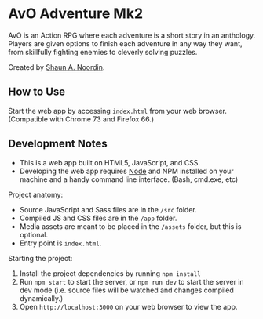 # AvO Adventure Mk2

AvO is an Action RPG where each adventure is a short story in an anthology. Players are given options to finish each adventure in any way they want, from skillfully fighting enemies to cleverly solving puzzles.

Created by [Shaun A. Noordin](https://shaunanoordin.com).

## How to Use

Start the web app by accessing `index.html` from your web browser. (Compatible with Chrome 73 and Firefox 66.)

## Development Notes

- This is a web app built on HTML5, JavaScript, and CSS.
- Developing the web app requires [Node](https://nodejs.org/) and NPM installed on your machine and a handy command line interface. (Bash, cmd.exe, etc)

Project anatomy:

- Source JavaScript and Sass files are in the `/src` folder.
- Compiled JS and CSS files are in the `/app` folder.
- Media assets are meant to be placed in the `/assets` folder, but this is optional.
- Entry point is `index.html`.

Starting the project:

1. Install the project dependencies by running `npm install`
2. Run `npm start` to start the server, or `npm run dev` to start the server in dev mode (i.e. source files will be watched and changes compiled dynamically.)
3. Open `http://localhost:3000` on your web browser to view the app.